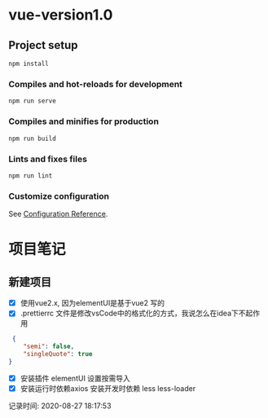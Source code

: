 # vue-version1.0

## Project setup
```
npm install
```

### Compiles and hot-reloads for development
```
npm run serve
```

### Compiles and minifies for production
```
npm run build
```

### Lints and fixes files
```
npm run lint
```

### Customize configuration
See [Configuration Reference](https://cli.vuejs.org/config/).

# 项目笔记

## 新建项目

- [x] 使用vue2.x, 因为elementUI是基于vue2 写的
- [x] .prettierrc 文件是修改vsCode中的格式化的方式，我说怎么在idea下不起作用
```json
 {
    "semi": false,
    "singleQuote": true
}
```
- [x] 安装插件 elementUI 设置按需导入
- [x] 安装运行时依赖axios 安装开发时依赖 less less-loader

记录时间: 2020-08-27 18:17:53
